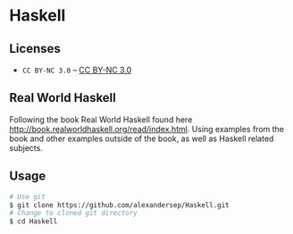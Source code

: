 # Haskell

## Licenses

* `CC BY-NC 3.0` – [CC BY-NC 3.0](https://github.com/alexandersep/Haskell/blob/main/LICENSE.txt)

## Real World Haskell

Following the book Real World Haskell found here http://book.realworldhaskell.org/read/index.html.
Using examples from the book and other examples outside of the book, as well as Haskell related subjects.

## Usage
```bash
# Use git
$ git clone https://github.com/alexandersep/Haskell.git
# Change to cloned git directory
$ cd Haskell
```
